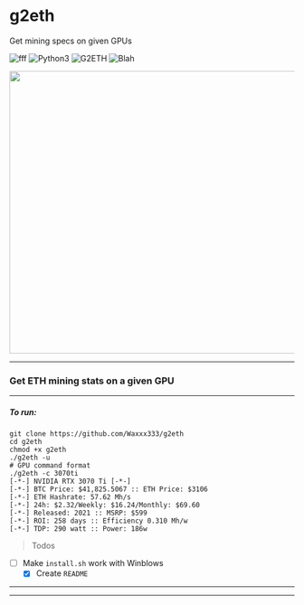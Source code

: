 # g2eth
Get mining specs on given GPUs

![fff](https://img.shields.io/badge/Python-Requests-ff69b4.svg)
![Python3](https://img.shields.io/badge/Python-ETH-orange.svg)
![G2ETH](https://img.shields.io/badge/Python-G2ETH-8300FF.svg)
![Blah](https://img.shields.io/badge/Python-RE-FF5100.svg)
<!--<p align="center">
  <img width="130" height="133" src="https://imgur.com/WFurHjU.png">
</p>-->
<p align="center">
  <img src="https://imgur.com/5KxT8pi.png" width="600" height="500">
</p><hr>

### Get ETH mining stats on a given GPU
<hr>

<!--
|Feature            |Termux | Linux | Windows | WSL
|-------------------|-----|-------|---|------------|
| Get's hashrate    |✓    |✓      |✓  |   ✓
| Daily/weekly/monthly profit |✓|✓|✓|✓ |
| Projects est. ROI|✓|✓|✓|✓|
-->
##### To run:
```shell
git clone https://github.com/Waxxx333/g2eth
cd g2eth
chmod +x g2eth
./g2eth -u
# GPU command format
./g2eth -c 3070ti
[-*-] NVIDIA RTX 3070 Ti [-*-]
[-*-] BTC Price: $41,825.5067 :: ETH Price: $3106
[-*-] ETH Hashrate: 57.62 Mh/s
[-*-] 24h: $2.32/Weekly: $16.24/Monthly: $69.60
[-*-] Released: 2021 :: MSRP: $599
[-*-] ROI: 258 days :: Efficiency 0.310 Mh/w
[-*-] TDP: 290 watt :: Power: 186w

```
> Todos

- [ ] Make `install.sh` work with Winblows
  - [x] Create `README`

<hr><hr>

